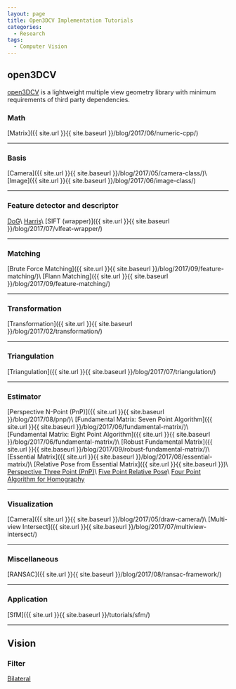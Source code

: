 ```yaml
---
layout: page
title: Open3DCV Implementation Tutorials
categories: 
  - Research
tags:
  - Computer Vision
---
```


## open3DCV
[open3DCV]({{site.url}}{{site.baseurl}}/open3DCV/) is a lightweight multiple view geometry library with minimum requirements of third party dependencies.

### Math
[Matrix]({{ site.url }}{{ site.baseurl }}/blog/2017/06/numeric-cpp/)

---

### Basis
[Camera]({{ site.url }}{{ site.baseurl }}/blog/2017/05/camera-class/)\\
[Image]({{ site.url }}{{ site.baseurl }}/blog/2017/06/image-class/)

---

### Feature detector and descriptor
[DoG]()\\
[Harris]()\\
[SIFT (wrapper)]({{ site.url }}{{ site.baseurl }}/blog/2017/07/vlfeat-wrapper/)

---

### Matching
[Brute Force Matching]({{ site.url }}{{ site.baseurl }}/blog/2017/09/feature-matching/)\\
[Flann Matching]({{ site.url }}{{ site.baseurl }}/blog/2017/09/feature-matching/)

---

### Transformation
[Transformation]({{ site.url }}{{ site.baseurl }}/blog/2017/02/transformation/)

---

### Triangulation
[Triangulation]({{ site.url }}{{ site.baseurl }}/blog/2017/07/triangulation/)

---

### Estimator
[Perspective N-Point (PnP)]({{ site.url }}{{ site.baseurl }}/blog/2017/08/pnp/)\\
[Fundamental Matrix: Seven Point Algorithm]({{ site.url }}{{ site.baseurl }}/blog/2017/06/fundamental-matrix/)\\
[Fundamental Matrix: Eight Point Algorithm]({{ site.url }}{{ site.baseurl }}/blog/2017/06/fundamental-matrix/)\\
[Robust Fundamental Matrix]({{ site.url }}{{ site.baseurl }}/blog/2017/09/robust-fundamental-matrix/)\\
[Essential Matrix]({{ site.url }}{{ site.baseurl }}/blog/2017/08/essential-matrix/)\\
[Relative Pose from Essential Matrix]({{ site.url }}{{ site.baseurl }})\\
[Perspective Three Point (PnP)]()\\
[Five Point Relative Pose]()\\
[Four Point Algorithm for Homography]()
<!-- 
[Four Point Focal Length]()\\
[Five Point Focal Length and Radial Distortion]()\\
[Three Point Relative Pose with a Partially Known Rotation]()\\
[Four Point Relative Pose with a Partially Known Rotation]()\\
[Two Point Absolute Pose with a Partially Known Rotation]()\\
[Source](http://www.theia-sfm.org/features.html) -->

---

### Visualization
[Camera]({{ site.url }}{{ site.baseurl }}/blog/2017/05/draw-camera/)\\
[Multi-view Intersect]({{ site.url }}{{ site.baseurl }}/blog/2017/07/multiview-intersect/)

---

### Miscellaneous
[RANSAC]({{ site.url }}{{ site.baseurl }}/blog/2017/08/ransac-framework/)

---

### Application
[SfM]({{ site.url }}{{ site.baseurl }}/tutorials/sfm/)

---

## Vision

### Filter
[Bilateral]({{site.url}}{{site.baseurl}}/blog/2017/06/bilateral-filter/)